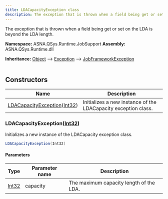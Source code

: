 ```yaml
---
title: LDACapacityException class
description: The exception that is thrown when a field being get or set on the LDA is beyond the LDA length.
---
```


The exception that is thrown when a field being get or set on the LDA is beyond the LDA length.

**Namespace:** ASNA.QSys.Runtime.JobSupport
**Assembly:** ASNA.QSys.Runtime.dll

**Inheritance:** [Object](https://docs.microsoft.com/en-us/dotnet/api/system.object) --> [Exception](https://docs.microsoft.com/en-us/dotnet/api/system.exception) --> [JobFrameworkException](/reference/runtime/qsys-runtime-job-support/job-framework-exception.html)
<br>
<br>

## Constructors

| Name | Description |
| --- | --- |
| [LDACapacityException](#ldacapacityexceptionint32)([Int32](https://docs.microsoft.com/en-us/dotnet/api/system.int32)) | Initializes a new instance of the LDACapacity exception class.

### LDACapacityException([Int32](https://docs.microsoft.com/en-us/dotnet/api/system.int32))

Initializes a new instance of the LDACapacity exception class.

```cs
LDACapacityException(Int32)
```

#### Parameters

| Type | Parameter name | Description
| --- | --- | ---
| [Int32](https://docs.microsoft.com/en-us/dotnet/api/system.int32) | capacity | The maximum capacity length of the LDA.
